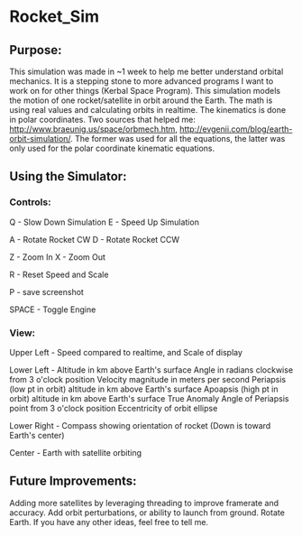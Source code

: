 # Rocket_Sim

## Purpose:

This simulation was made in ~1 week to help me better understand orbital mechanics. It is a stepping stone to more advanced programs I want to work on for other things (Kerbal Space Program). This simulation models the motion of one rocket/satellite in orbit around the Earth. The math is using real values and calculating orbits in realtime. The kinematics is done in polar coordinates. Two sources that helped me: http://www.braeunig.us/space/orbmech.htm, http://evgenii.com/blog/earth-orbit-simulation/. The former was used for all the equations, the latter was only used for the polar coordinate kinematic equations.

## Using the Simulator:

### Controls:

Q - Slow Down Simulation
E - Speed Up Simulation

A - Rotate Rocket CW
D - Rotate Rocket CCW

Z - Zoom In
X - Zoom Out

R - Reset Speed and Scale

P - save screenshot

SPACE - Toggle Engine

### View:

Upper Left - Speed compared to realtime, and Scale of display

Lower Left - 
	Altitude in km above Earth's surface
    Angle in radians clockwise from 3 o'clock position
    Velocity magnitude in meters per second
    Periapsis (low pt in orbit) altitude in km above Earth's surface
    Apoapsis (high pt in orbit) altitude in km above Earth's surface
    True Anomaly Angle of Periapsis point from 3 o'clock position
    Eccentricity of orbit ellipse

Lower Right - 
	Compass showing orientation of rocket
    (Down is toward Earth's center)

Center -
    Earth with satellite orbiting
    
## Future Improvements:

Adding more satellites by leveraging threading to improve framerate and accuracy. Add orbit perturbations, or ability to launch from ground. Rotate Earth. If you have any other ideas, feel free to tell me.

